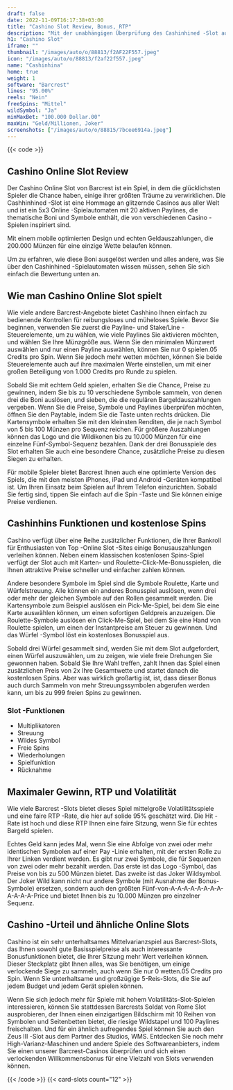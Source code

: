 ```yaml
---
draft: false
date: 2022-11-09T16:17:38+03:00
title: "Cashino Slot Review, Bonus, RTP"
description: "Mit der unabhängigen Überprüfung des Cashinhined -Slot aus Barcrest können Sie hier kostenlos oder echtes Geld spielen und hier einen Bonus erhalten!"
h1: "Cashino Slot"
iframe: ""
thumbnail: "/images/auto/o/88813/f2AF22F557.jpeg"
icon: "/images/auto/o/88813/f2af22f557.jpeg"
name: "Cashinhina"
home: true
weight: 1
software: "Barcrest"
lines: "95.00%"
reels: "Nein"
freeSpins: "Mittel"
wildSymbol: "Ja"
minMaxBet: "100.000 Dollar.00"
maxWin: "Geld/Millionen, Joker"
screenshots: ["/images/auto/o/88815/7bcee6914a.jpeg"]
---
```


{{< code >}}<h2>Cashino Online Slot Review</h2><p>Der Cashino Online Slot von Barcrest ist ein Spiel, in dem die glücklichsten Spieler die Chance haben, einige ihrer größten Träume zu verwirklichen. Die Cashhinhined -Slot ist eine Hommage an glitzernde Casinos aus aller Welt und ist ein 5x3 Online -Spielautomaten mit 20 aktiven Paylines, die thematische Boni und Symbole enthält, die von verschiedenen Casino -Spielen inspiriert sind.</p><p>Mit einem mobile optimierten Design und echten Geldauszahlungen, die 200.000 Münzen für eine einzige Wette belaufen können.</p><p>Um zu erfahren, wie diese Boni ausgelöst werden und alles andere, was Sie über den Cashinhined -Spielautomaten wissen müssen, sehen Sie sich einfach die Bewertung unten an.</p><h2>Wie man Cashino Online Slot spielt</h2><p>Wie viele andere Barcrest-Angebote bietet Cashhino Ihnen einfach zu bedienende Kontrollen für reibungsloses und müheloses Spiele. Bevor Sie beginnen, verwenden Sie zuerst die Payline- und Stake/Line -Steuerelemente, um zu wählen, wie viele Paylines Sie aktivieren möchten, und wählen Sie Ihre Münzgröße aus. Wenn Sie den minimalen Münzwert auswählen und nur einen Payline auswählen, können Sie nur 0 spielen.05 Credits pro Spin. Wenn Sie jedoch mehr wetten möchten, können Sie beide Steuerelemente auch auf ihre maximalen Werte einstellen, um mit einer großen Beteiligung von 1.000 Credits pro Runde zu spielen.</p><p>Sobald Sie mit echtem Geld spielen, erhalten Sie die Chance, Preise zu gewinnen, indem Sie bis zu 10 verschiedene Symbole sammeln, von denen drei die Boni auslösen, und sieben, die die regulären Bargeldauszahlungen vergeben. Wenn Sie die Preise, Symbole und Paylines überprüfen möchten, öffnen Sie den Paytable, indem Sie die Taste unten rechts drücken. Die Kartensymbole erhalten Sie mit den kleinsten Renditen, die je nach Symbol von 5 bis 100 Münzen pro Sequenz reichen. Für größere Auszahlungen können das Logo und die Wildikonen bis zu 10.000 Münzen für eine einzelne Fünf-Symbol-Sequenz bezahlen. Dank der drei Bonusspiele des Slot erhalten Sie auch eine besondere Chance, zusätzliche Preise zu diesen Siegen zu erhalten.</p><p>Für mobile Spieler bietet Barcrest Ihnen auch eine optimierte Version des Spiels, die mit den meisten iPhones, iPad und Android -Geräten kompatibel ist.  Um Ihren Einsatz beim Spielen auf Ihrem Telefon einzurichten. Sobald Sie fertig sind, tippen Sie einfach auf die Spin -Taste und Sie können einige Preise verdienen.</p><h2>Cashinhins Funktionen und kostenlose Spins</h2><p>Cashino verfügt über eine Reihe zusätzlicher Funktionen, die Ihrer Bankroll für Enthusiasten von Top -Online Slot -Sites einige Bonusauszahlungen verleihen können. Neben einem klassischen kostenlosen Spins-Spiel verfügt der Slot auch mit Karten- und Roulette-Click-Me-Bonusspielen, die Ihnen attraktive Preise schneller und einfacher zahlen können.</p><p>Andere besondere Symbole im Spiel sind die Symbole Roulette, Karte und Würfelstreuung. Alle können ein anderes Bonusspiel auslösen, wenn drei oder mehr der gleichen Symbole auf den Rollen gesammelt werden. Die Kartensymbole zum Beispiel auslösen ein Pick-Me-Spiel, bei dem Sie eine Karte auswählen können, um einen sofortigen Geldpreis anzuzeigen. Die Roulette-Symbole auslösen ein Click-Me-Spiel, bei dem Sie eine Hand von Roulette spielen, um einen der Instantpreise am Steuer zu gewinnen. Und das Würfel -Symbol löst ein kostenloses Bonusspiel aus.</p><p>Sobald drei Würfel gesammelt sind, werden Sie mit dem Slot aufgefordert, einen Würfel auszuwählen, um zu zeigen, wie viele freie Drehungen Sie gewonnen haben. Sobald Sie Ihre Wahl treffen, zahlt Ihnen das Spiel einen zusätzlichen Preis von 2x Ihre Gesamtwette und startet danach die kostenlosen Spins. Aber was wirklich großartig ist, ist, dass dieser Bonus auch durch Sammeln von mehr Streuungssymbolen abgerufen werden kann, um bis zu 999 freien Spins zu gewinnen.</p><h3>
Slot -Funktionen</h3><ul>
<li></span>
Multiplikatoren</li>
<li></span>
Streuung</li>
<li></span>
Wildes Symbol</li>
<li></span>
Freie Spins</li>
<li></span>
Wiederholungen</li>
<li></span>
Spielfunktion</li>
<li></span>
Rücknahme</li></ul><h2>Maximaler Gewinn, RTP und Volatilität</h2><p>Wie viele Barcrest -Slots bietet dieses Spiel mittelgroße Volatilitätsspiele und eine faire RTP -Rate, die hier auf solide 95% geschätzt wird. Die Hit -Rate ist hoch und diese RTP Ihnen eine faire Sitzung, wenn Sie für echtes Bargeld spielen.</p><p>Echtes Geld kann jedes Mal, wenn Sie eine Abfolge von zwei oder mehr identischen Symbolen auf einer Pay -Linie erhalten, mit der ersten Rolle zu Ihrer Linken verdient werden. Es gibt nur zwei Symbole, die für Sequenzen von zwei oder mehr bezahlt werden. Das erste ist das Logo -Symbol, das Preise von bis zu 500 Münzen bietet. Das zweite ist das Joker Wildsymbol. Der Joker Wild kann nicht nur andere Symbole (mit Ausnahme der Bonus-Symbole) ersetzen, sondern auch den größten Fünf-von-A-A-A-A-A-A-A-A-A-A-A-A-Price und bietet Ihnen bis zu 10.000 Münzen pro einzelner Sequenz.</p><h2>Cashino -Urteil und ähnliche Online Slots</h2><p>Cashino ist ein sehr unterhaltsames Mittelvarianzspiel aus Barcrest-Slots, das Ihnen sowohl gute Basisspielpreise als auch interessante Bonusfunktionen bietet, die Ihrer Sitzung mehr Wert verleihen können. Dieser Steckplatz gibt Ihnen alles, was Sie benötigen, um einige verlockende Siege zu sammeln, auch wenn Sie nur 0 wetten.05 Credits pro Spin. Wenn Sie unterhaltsame und großzügige 5-Reis-Slots, die Sie auf jedem Budget und jedem Gerät spielen können.</p><p>Wenn Sie sich jedoch mehr für Spiele mit hohem Volatilitäts-Slot-Spielen interessieren, können Sie stattdessen Barcrests Soldat von Rome Slot ausprobieren, der Ihnen einen einzigartigen Bildschirm mit 10 Reihen von Symbolen und Seitenbetten bietet, die riesige Wildstapel und 100 Paylines freischalten. Und für ein ähnlich aufregendes Spiel können Sie auch den Zeus III -Slot aus dem Partner des Studios, WMS. Entdecken Sie noch mehr High-Varianz-Maschinen und andere Spiele des Softwareanbieters, indem Sie einen unserer Barcrest-Casinos überprüfen und sich einen verlockenden Willkommensbonus für eine Vielzahl von Slots verwenden können.</p>{{< /code >}}
 {{< card-slots count="12" >}}